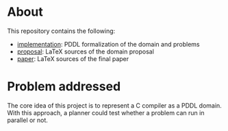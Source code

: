 # About

This repository contains the following:
- [implementation](./implementation): PDDL formalization of the domain and problems
- [proposal](./scheer-proposal): LaTeX sources of the domain proposal
- [paper](./scheer-paper): LaTeX sources of the final paper


# Problem addressed

The core idea of this project is to represent a C compiler as a PDDL domain. With this approach, a planner could test whether a problem can run in parallel or not.
